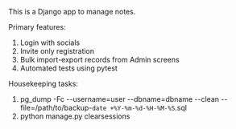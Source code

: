This is a Django app to manage notes.


Primary features:
1. Login with socials
2. Invite only registration
3. Bulk import-export records from Admin screens
4. Automated tests using pytest 


Housekeeping tasks:
1. pg_dump -Fc --username=user --dbname=dbname --clean --file=/path/to/backup-`date +%Y-%m-%d-%H-%M-%S`.sql
2. python manage.py clearsessions
